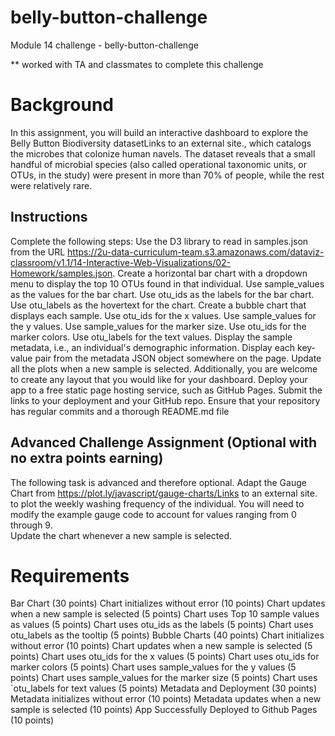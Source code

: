 # belly-button-challenge
Module 14 challenge - belly-button-challenge

** worked with TA and classmates to complete this challenge

# Background
In this assignment, you will build an interactive dashboard to explore the Belly Button Biodiversity datasetLinks to an external site., which catalogs the microbes that colonize human navels.
The dataset reveals that a small handful of microbial species (also called operational taxonomic units, or OTUs, in the study) were present in more than 70% of people, while the rest were relatively rare.

## Instructions
Complete the following steps:
    Use the D3 library to read in samples.json from the URL https://2u-data-curriculum-team.s3.amazonaws.com/dataviz-classroom/v1.1/14-Interactive-Web-Visualizations/02-Homework/samples.json.
    Create a horizontal bar chart with a dropdown menu to display the top 10 OTUs found in that individual.
        Use sample_values as the values for the bar chart.
        Use otu_ids as the labels for the bar chart.
        Use otu_labels as the hovertext for the chart.
    Create a bubble chart that displays each sample.
        Use otu_ids for the x values.
        Use sample_values for the y values.
        Use sample_values for the marker size.
        Use otu_ids for the marker colors.
        Use otu_labels for the text values.
    Display the sample metadata, i.e., an individual's demographic information.
    Display each key-value pair from the metadata JSON object somewhere on the page.
    Update all the plots when a new sample is selected. Additionally, you are welcome to create any layout that you would like for your dashboard. 
    Deploy your app to a free static page hosting service, such as GitHub Pages. Submit the links to your deployment and your GitHub repo. Ensure that your repository has regular commits and a thorough README.md file

## Advanced Challenge Assignment (Optional with no extra points earning)
The following task is advanced and therefore optional.
    Adapt the Gauge Chart from https://plot.ly/javascript/gauge-charts/Links to an external site. to plot the weekly washing frequency of the individual.
    You will need to modify the example gauge code to account for values ranging from 0 through 9.  
    Update the chart whenever a new sample is selected.

# Requirements
Bar Chart (30 points)
    Chart initializes without error (10 points)
    Chart updates when a new sample is selected (5 points)
    Chart uses Top 10 sample values as values (5 points)
    Chart uses otu_ids as the labels (5 points)
    Chart uses otu_labels as the tooltip (5 points)
Bubble Charts (40 points)
    Chart initializes without error (10 points)
    Chart updates when a new sample is selected (5 points)
    Chart uses otu_ids for the x values (5 points)
    Chart uses otu_ids for marker colors (5 points)
    Chart uses sample_values for the y values (5 points)
    Chart uses sample_values for the marker size (5 points)
    Chart uses `otu_labels for text values (5 points)
Metadata and Deployment (30 points)
    Metadata initializes without error (10 points)
    Metadata updates when a new sample is selected (10 points)
    App Successfully Deployed to Github Pages (10 points)
